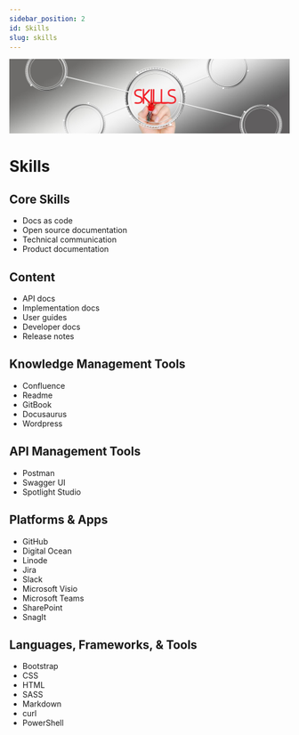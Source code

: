 ```yaml
---
sidebar_position: 2
id: Skills
slug: skills
---
```


![](../static/img/skills_banner.jpg)

# Skills

## Core Skills

- Docs as code
- Open source documentation
- Technical communication
- Product documentation

## Content

- API docs
- Implementation docs
- User guides
- Developer docs
- Release notes

## Knowledge Management Tools

- Confluence
- Readme
- GitBook
- Docusaurus
- Wordpress

## API Management Tools

- Postman
- Swagger UI
- Spotlight Studio

## Platforms & Apps

- GitHub
- Digital Ocean
- Linode
- Jira
- Slack
- Microsoft Visio
- Microsoft Teams
- SharePoint
- SnagIt

## Languages, Frameworks, & Tools

- Bootstrap
- CSS
- HTML
- SASS
- Markdown
- curl
- PowerShell
